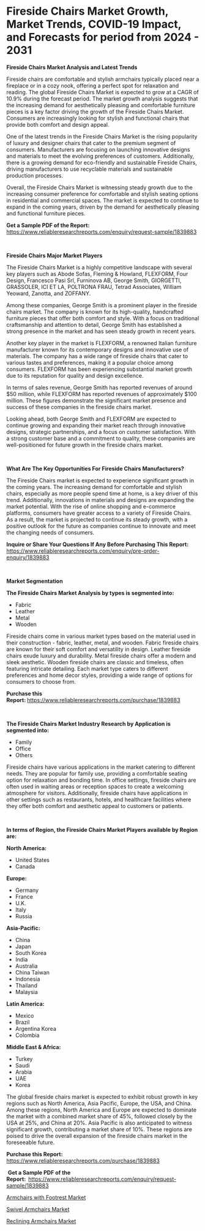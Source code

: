 <p><h1>Fireside Chairs Market Growth, Market Trends, COVID-19 Impact, and Forecasts for period from 2024 - 2031</h1></p><p><strong>Fireside Chairs Market Analysis and Latest Trends</strong></p>
<p><p>Fireside chairs are comfortable and stylish armchairs typically placed near a fireplace or in a cozy nook, offering a perfect spot for relaxation and reading. The global Fireside Chairs Market is expected to grow at a CAGR of 10.9% during the forecast period. The market growth analysis suggests that the increasing demand for aesthetically pleasing and comfortable furniture pieces is a key factor driving the growth of the Fireside Chairs Market. Consumers are increasingly looking for stylish and functional chairs that provide both comfort and design appeal.</p><p>One of the latest trends in the Fireside Chairs Market is the rising popularity of luxury and designer chairs that cater to the premium segment of consumers. Manufacturers are focusing on launching innovative designs and materials to meet the evolving preferences of customers. Additionally, there is a growing demand for eco-friendly and sustainable Fireside Chairs, driving manufacturers to use recyclable materials and sustainable production processes.</p><p>Overall, the Fireside Chairs Market is witnessing steady growth due to the increasing consumer preference for comfortable and stylish seating options in residential and commercial spaces. The market is expected to continue to expand in the coming years, driven by the demand for aesthetically pleasing and functional furniture pieces.</p></p>
<p><strong>Get a Sample PDF of the Report:&nbsp;</strong> <a href="https://www.reliableresearchreports.com/enquiry/request-sample/1839883">https://www.reliableresearchreports.com/enquiry/request-sample/1839883</a></p>
<p>&nbsp;</p>
<p><strong>Fireside Chairs Major Market Players</strong></p>
<p><p>The Fireside Chairs Market is a highly competitive landscape with several key players such as Abode Sofas, Fleming & Howland, FLEXFORM, Four Design, Francesco Pasi Srl, Furninova AB, George Smith, GIORGETTI, GRASSOLER, ICI ET LA, POLTRONA FRAU, Tetrad Associates, William Yeoward, Zanotta, and ZOFFANY.</p><p>Among these companies, George Smith is a prominent player in the fireside chairs market. The company is known for its high-quality, handcrafted furniture pieces that offer both comfort and style. With a focus on traditional craftsmanship and attention to detail, George Smith has established a strong presence in the market and has seen steady growth in recent years.</p><p>Another key player in the market is FLEXFORM, a renowned Italian furniture manufacturer known for its contemporary designs and innovative use of materials. The company has a wide range of fireside chairs that cater to various tastes and preferences, making it a popular choice among consumers. FLEXFORM has been experiencing substantial market growth due to its reputation for quality and design excellence.</p><p>In terms of sales revenue, George Smith has reported revenues of around $50 million, while FLEXFORM has reported revenues of approximately $100 million. These figures demonstrate the significant market presence and success of these companies in the fireside chairs market.</p><p>Looking ahead, both George Smith and FLEXFORM are expected to continue growing and expanding their market reach through innovative designs, strategic partnerships, and a focus on customer satisfaction. With a strong customer base and a commitment to quality, these companies are well-positioned for future growth in the fireside chairs market.</p></p>
<p>&nbsp;</p>
<p><strong>What Are The Key Opportunities For Fireside Chairs Manufacturers?</strong></p>
<p><p>The Fireside Chairs market is expected to experience significant growth in the coming years. The increasing demand for comfortable and stylish chairs, especially as more people spend time at home, is a key driver of this trend. Additionally, innovations in materials and designs are expanding the market potential. With the rise of online shopping and e-commerce platforms, consumers have greater access to a variety of Fireside Chairs. As a result, the market is projected to continue its steady growth, with a positive outlook for the future as companies continue to innovate and meet the changing needs of consumers.</p></p>
<p><strong>Inquire or Share Your Questions If Any Before Purchasing This Report:</strong> <a href="https://www.reliableresearchreports.com/enquiry/pre-order-enquiry/1839883">https://www.reliableresearchreports.com/enquiry/pre-order-enquiry/1839883</a></p>
<p>&nbsp;</p>
<p><strong>Market Segmentation</strong></p>
<p><strong>The Fireside Chairs Market Analysis by types is segmented into:</strong></p>
<p><ul><li>Fabric</li><li>Leather</li><li>Metal</li><li>Wooden</li></ul></p>
<p><p>Fireside chairs come in various market types based on the material used in their construction - fabric, leather, metal, and wooden. Fabric fireside chairs are known for their soft comfort and versatility in design. Leather fireside chairs exude luxury and durability. Metal fireside chairs offer a modern and sleek aesthetic. Wooden fireside chairs are classic and timeless, often featuring intricate detailing. Each market type caters to different preferences and home decor styles, providing a wide range of options for consumers to choose from.</p></p>
<p><strong>Purchase this Report:&nbsp;</strong><a href="https://www.reliableresearchreports.com/purchase/1839883">https://www.reliableresearchreports.com/purchase/1839883</a></p>
<p>&nbsp;</p>
<p><strong>The Fireside Chairs Market Industry Research by Application is segmented into:</strong></p>
<p><ul><li>Family</li><li>Office</li><li>Others</li></ul></p>
<p><p>Fireside chairs have various applications in the market catering to different needs. They are popular for family use, providing a comfortable seating option for relaxation and bonding time. In office settings, fireside chairs are often used in waiting areas or reception spaces to create a welcoming atmosphere for visitors. Additionally, fireside chairs have applications in other settings such as restaurants, hotels, and healthcare facilities where they offer both comfort and aesthetic appeal to customers or patients.</p></p>
<p>&nbsp;</p>
<p><strong>In terms of Region, the Fireside Chairs Market Players available by Region are:</strong></p>
<p>
    <p> <strong> North America: </strong>
        <ul>
            <li>United States</li>
            <li>Canada</li>
        </ul>
        </p> 
    <p> <strong> Europe: </strong>
        <ul>
            <li>Germany</li>
            <li>France</li>
            <li>U.K.</li>
            <li>Italy</li>
            <li>Russia</li>
        </ul>
        </p> 
    <p> <strong> Asia-Pacific: </strong>
        <ul>
            <li>China</li>
            <li>Japan</li>
            <li>South Korea</li>
            <li>India</li>
            <li>Australia</li>
            <li>China Taiwan</li>
            <li>Indonesia</li>
            <li>Thailand</li>
            <li>Malaysia</li>
        </ul>
        </p> 
    <p> <strong> Latin America: </strong>
        <ul>
            <li>Mexico</li>
            <li>Brazil</li>
            <li>Argentina Korea</li>
            <li>Colombia</li>
        </ul>
        </p> 
    <p> <strong> Middle East & Africa: </strong>
        <ul>
            <li>Turkey</li>
            <li>Saudi</li>
            <li>Arabia</li>
            <li>UAE</li>
            <li>Korea</li>
        </ul>
    </p>
    </p>
<p><p>The global fireside chairs market is expected to exhibit robust growth in key regions such as North America, Asia Pacific, Europe, the USA, and China. Among these regions, North America and Europe are expected to dominate the market with a combined market share of 45%, followed closely by the USA at 25%, and China at 20%. Asia Pacific is also anticipated to witness significant growth, contributing a market share of 10%. These regions are poised to drive the overall expansion of the fireside chairs market in the foreseeable future.</p></p>
<p><strong>Purchase this Report: </strong><a href="https://www.reliableresearchreports.com/purchase/1839883">https://www.reliableresearchreports.com/purchase/1839883</a></p>
<p>&nbsp;<strong>Get a Sample PDF of the Report:&nbsp;&nbsp;</strong><a href="https://www.reliableresearchreports.com/enquiry/request-sample/1839883">https://www.reliableresearchreports.com/enquiry/request-sample/1839883</a></p>
<p><strong></strong></p>
<p><p><a href="https://github.com/Angelnienowdseej3e45z3p8c/Market-Research-Report-List-1/blob/main/armchairs-with-footrest-market.md">Armchairs with Footrest Market</a></p><p><a href="https://github.com/eeaveuhhh/Market-Research-Report-List-1/blob/main/swivel-armchairs-market.md">Swivel Armchairs Market</a></p><p><a href="https://github.com/brentleyjimmiealvaradoz4l1rea/Market-Research-Report-List-1/blob/main/reclining-armchairs-market.md">Reclining Armchairs Market</a></p></p>